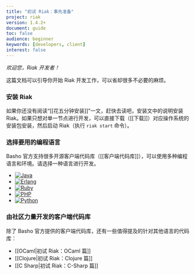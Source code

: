 ```yaml
---
title: "初试 Riak：事先准备"
project: riak
version: 1.4.2+
document: guide
toc: false
audience: beginner
keywords: [developers, client]
interest: false
---
```


*欢迎您，Riak 开发者！*

这篇文档可以引导你开始 Riak 开发工作，可以省却很多不必要的麻烦。

### 安装 Riak

如果你还没有阅读“[[花五分钟安装]]”一文，赶快去读吧，安装文中的说明安装 Riak。如果只想对单一节点进行开发，可以直接下载（[[下载]]）对应操作系统的安装包安装，然后启动 Riak（执行 `riak start` 命令）。

### 选择要用的编程语言

Basho 官方支持很多开源客户端代码库（[[客户端代码库]]），可以使用多种编程语言和环境。请选择一种语言进行开发。

<ul class="planguages">
<li><a href="/dev/taste-of-riak/java/"><img src="/images/plangs/java.jpg" alt="Java"></a></li>
<li><a href="/dev/taste-of-riak/erlang/"><img src="/images/plangs/erlang.jpg" alt="Erlang"></a></li>
<li><a href="/dev/taste-of-riak/ruby/"><img src="/images/plangs/ruby.jpg" alt="Ruby"></a></li>
<li><a href="/dev/taste-of-riak/php/"><img src="/images/plangs/php.png" alt="PHP"></a></li>
<li><a href="/dev/taste-of-riak/python/"><img src="/images/plangs/python.png" alt="Python"></a></li>
</ul>

### 由社区力量开发的客户端代码库

除了 Basho 官方提供的客户端代码库，还有一些值得提及的针对其他语言的代码库：

* [[OCaml|初试 Riak：OCaml 篇]]
* [[Clojure|初试 Riak：Clojure 篇]]
* [[C Sharp|初试 Riak：C-Sharp 篇]]
